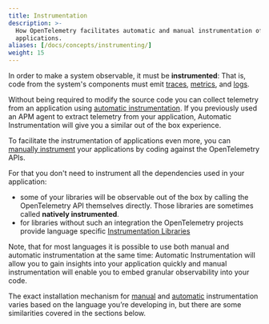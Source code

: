 ```yaml
---
title: Instrumentation
description: >-
  How OpenTelemetry facilitates automatic and manual instrumentation of
  applications.
aliases: [/docs/concepts/instrumenting/]
weight: 15
---
```


In order to make a system observable, it must be **instrumented**: That is, code
from the system's components must emit
[traces](/docs/concepts/observability-primer/#distributed-traces),
[metrics](/docs/concepts/observability-primer/#reliability--metrics), and
[logs](/docs/concepts/observability-primer/#logs).

Without being required to modify the source code you can collect telemetry from
an application using [automatic instrumentation](automatic/). If you
previously used an APM agent to extract telemetry from your application,
Automatic Instrumentation will give you a similar out of the box experience.

To facilitate the instrumentation of applications even more, you can
[manually instrument](./manual/) your applications by coding against the
OpenTelemetry APIs.

For that you don't need to instrument all the dependencies used in your
application:

- some of your libraries will be observable out of the box by calling the
  OpenTelemetry API themselves directly. Those libraries are sometimes called
  **natively instrumented**.
- for libraries without such an integration the OpenTelemetry projects provide
  language specific [Instrumentation Libraries][]

Note, that for most languages it is possible to use both manual and automatic
instrumentation at the same time: Automatic Instrumentation will allow you to
gain insights into your application quickly and manual instrumentation will
enable you to embed granular observability into your code.

The exact installation mechanism for [manual](./manual/) and
[automatic](./automatic/) instrumentation varies based on the language you’re
developing in, but there are some similarities covered in the sections below.

[instrumentation libraries]:
  /docs/specs/otel/overview/#instrumentation-libraries
